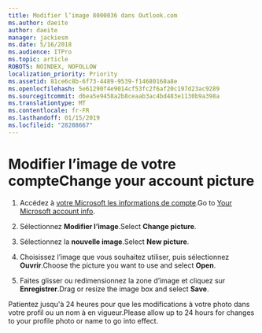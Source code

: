 ```yaml
---
title: Modifier l’image 8000036 dans Outlook.com
ms.author: daeite
author: daeite
manager: jackiesm
ms.date: 5/16/2018
ms.audience: ITPro
ms.topic: article
ROBOTS: NOINDEX, NOFOLLOW
localization_priority: Priority
ms.assetid: 81ce6c8b-6f73-4489-9539-f14680168a8e
ms.openlocfilehash: 5e61290f4e9014cf53fc2f6af20c197d23ac9289
ms.sourcegitcommit: d6ea5e9458a2b8ceaab3ac4bd483e1130b9a398a
ms.translationtype: MT
ms.contentlocale: fr-FR
ms.lasthandoff: 01/15/2019
ms.locfileid: "28288667"
---
```

# <a name="change-your-account-picture"></a><span data-ttu-id="1c8b6-102">Modifier l’image de votre compte</span><span class="sxs-lookup"><span data-stu-id="1c8b6-102">Change your account picture</span></span>

1. <span data-ttu-id="1c8b6-103">Accédez à [votre Microsoft les informations de compte](https://go.microsoft.com/fwlink/p/?linkid=860841).</span><span class="sxs-lookup"><span data-stu-id="1c8b6-103">Go to [Your Microsoft account info](https://go.microsoft.com/fwlink/p/?linkid=860841).</span></span>
    
2. <span data-ttu-id="1c8b6-104">Sélectionnez **Modifier l’image**.</span><span class="sxs-lookup"><span data-stu-id="1c8b6-104">Select **Change picture**.</span></span> 
    
3. <span data-ttu-id="1c8b6-105">Sélectionnez la **nouvelle image**.</span><span class="sxs-lookup"><span data-stu-id="1c8b6-105">Select **New picture**.</span></span> 
    
4. <span data-ttu-id="1c8b6-106">Choisissez l’image que vous souhaitez utiliser, puis sélectionnez **Ouvrir**.</span><span class="sxs-lookup"><span data-stu-id="1c8b6-106">Choose the picture you want to use and select **Open**.</span></span> 
    
5. <span data-ttu-id="1c8b6-107">Faites glisser ou redimensionnez la zone d’image et cliquez sur **Enregistrer**.</span><span class="sxs-lookup"><span data-stu-id="1c8b6-107">Drag or resize the image box and select **Save**.</span></span> 
    
<span data-ttu-id="1c8b6-108">Patientez jusqu'à 24 heures pour que les modifications à votre photo dans votre profil ou un nom à en vigueur.</span><span class="sxs-lookup"><span data-stu-id="1c8b6-108">Please allow up to 24 hours for changes to your profile photo or name to go into effect.</span></span>
  

